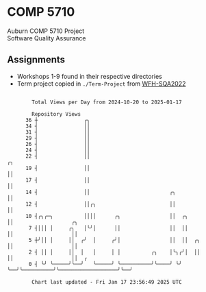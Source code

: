 # COMP 5710
Auburn COMP 5710 Project  
Software Quality Assurance

## Assignments
- Workshops 1-9 found in their respective directories
- Term project copied in `./Term-Project` from [WFH-SQA2022](https://github.com/wumphlett/WFH-SQA2022-AUBURN)

```

        Total Views per Day from 2024-10-20 to 2025-01-17

        Repository Views
      36 ┼               ╭╮
      34 ┤               ││
      31 ┤               ││
      29 ┤               ││
      26 ┤               ││
      24 ┤               ││
      22 ┤               ││                                              ╭╮
      19 ┤               ││                                              ││
      17 ┤               ││                                              ││
      14 ┤               ││                          ╭╮                  ││
      12 ┤               ││╭╮                        ││                  ││
      10 ┤╭╮╭─╮          ││││      ╭╮                ││  ╭╮              ││                   ╭╮
       7 ┤│││ │     ╭╮   │╰╯│      ││                ││  ││              ││                   ││
       5 ┼╯││ │     ││  ╭╯  │     ╭╯│                ││  ││  ╭╮          ││                   ││
       2 ┤ ││ │     ││  │   │     │ │          ╭╮    │╰╮╭╯│  ││          ││                   ││  ╭
       0 ┤ ╰╯ ╰─────╯╰──╯   ╰─────╯ ╰──────────╯╰────╯ ╰╯ ╰──╯╰──────────╯╰───────────────────╯╰──╯

        Chart last updated - Fri Jan 17 23:56:49 2025 UTC
        
```
